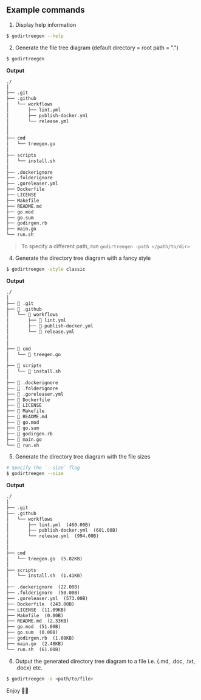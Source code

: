 ## Example commands 

1. Display help information 
```bash
$ godirtreegen --help 
```

2. Generate the file tree diagram (default directory = root path = ".")
```bash
$ godirtreegen  
```

**Output**
```markdown
./
│
├── .git
├── .github
│   └── workflows
│       ├── lint.yml
│       ├── publish-docker.yml
│       └── release.yml
│
│
├── cmd
│   └── treegen.go
│
├── scripts
│   └── install.sh
│
├── .dockerignore
├── .folderignore
├── .goreleaser.yml
├── Dockerfile
├── LICENSE
├── Makefile
├── README.md
├── go.mod
├── go.sum
├── godirgen.rb
├── main.go
└── run.sh 
```

> To specify a different path, run `godirtreegen -path </path/to/dir>` 

4. Generate the directory tree diagram with a fancy style 
```bash
$ godirtreegen -style classic 
```

**Output**
```markdown
./
│
├── 📂 .git
├── 📂 .github
│   └── 📂 workflows
│       ├── 📜 lint.yml
│       ├── 📜 publish-docker.yml
│       └── 📜 release.yml
│
│
├── 📂 cmd
│   └── 📜 treegen.go
│
├── 📂 scripts
│   └── 📜 install.sh
│
├── 📜 .dockerignore
├── 📜 .folderignore
├── 📜 .goreleaser.yml
├── 📜 Dockerfile
├── 📜 LICENSE
├── 📜 Makefile
├── 📜 README.md
├── 📜 go.mod
├── 📜 go.sum
├── 📜 godirgen.rb
├── 📜 main.go
└── 📜 run.sh 
```

5. Generate the directory tree diagram with the file sizes 
```bash
# Specify the `--size` flag 
$ godirtreegen --size 
```

**Output** 
```markdown
./
│
├── .git
├── .github
│   └── workflows
│       ├── lint.yml  (460.00B)
│       ├── publish-docker.yml  (601.00B)
│       └── release.yml  (994.00B)
│
│
├── cmd
│   └── treegen.go  (5.82KB)
│
├── scripts
│   └── install.sh  (1.41KB)
│
├── .dockerignore  (22.00B)
├── .folderignore  (50.00B)
├── .goreleaser.yml  (573.00B)
├── Dockerfile  (243.00B)
├── LICENSE  (11.09KB)
├── Makefile  (0.00B)
├── README.md  (2.33KB)
├── go.mod  (51.00B)
├── go.sum  (0.00B)
├── godirgen.rb  (1.08KB)
├── main.go  (2.48KB)
└── run.sh  (61.00B) 
```

6. Output the generated directory tree diagram to a file i.e. {.md, .doc, .txt, .docx} etc. 
```bash
$ godirtreegen -o <path/to/file>
```

Enjoy 🎉🎉
